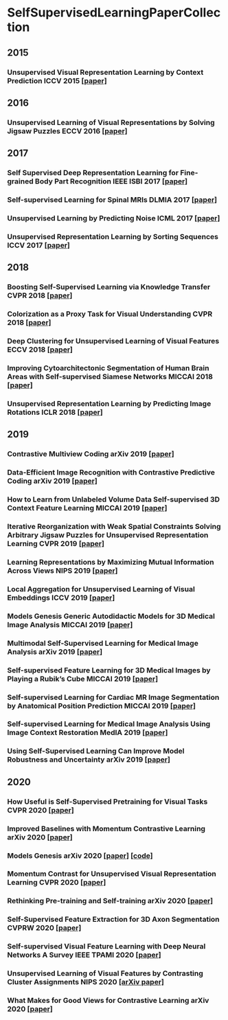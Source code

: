 # SelfSupervisedLearningPaperCollection

## 2015
### Unsupervised Visual Representation Learning by Context Prediction ICCV 2015 [[paper]](https://www.cv-foundation.org/openaccess/content_iccv_2015/html/Doersch_Unsupervised_Visual_Representation_ICCV_2015_paper.html)

## 2016
### Unsupervised Learning of Visual Representations by Solving Jigsaw Puzzles ECCV 2016 [[paper]](https://arxiv.org/abs/1603.09246)

## 2017
### Self Supervised Deep Representation Learning for Fine-grained Body Part Recognition IEEE ISBI 2017 [[paper]](https://ieeexplore.ieee.org/document/7950587)
### Self-supervised Learning for Spinal MRIs DLMIA 2017 [[paper]](https://arxiv.org/abs/1708.00367)
### Unsupervised Learning by Predicting Noise ICML 2017 [[paper]](https://dl.acm.org/doi/10.5555/3305381.3305435)
### Unsupervised Representation Learning by Sorting Sequences ICCV 2017 [[paper]](https://arxiv.org/abs/1708.01246)

## 2018
### Boosting Self-Supervised Learning via Knowledge Transfer CVPR 2018 [[paper]](http://openaccess.thecvf.com/content_cvpr_2018/html/Noroozi_Boosting_Self-Supervised_Learning_CVPR_2018_paper.html)
### Colorization as a Proxy Task for Visual Understanding CVPR 2018 [[paper]](https://arxiv.org/abs/1703.04044)
### Deep Clustering for Unsupervised Learning of Visual Features ECCV 2018 [[paper]](https://arxiv.org/abs/1807.05520)
### Improving Cytoarchitectonic Segmentation of Human Brain Areas with Self-supervised Siamese Networks MICCAI 2018 [[paper]](https://link.springer.com/chapter/10.1007%2F978-3-030-00931-1_76)
### Unsupervised Representation Learning by Predicting Image Rotations ICLR 2018 [[paper]](https://arxiv.org/abs/1803.07728)

## 2019
### Contrastive Multiview Coding arXiv 2019 [[paper]](https://arxiv.org/abs/1906.05849)
### Data-Efficient Image Recognition with Contrastive Predictive Coding arXiv 2019 [[paper]](https://arxiv.org/abs/1905.09272)
### How to Learn from Unlabeled Volume Data Self-supervised 3D Context Feature Learning MICCAI 2019 [[paper]](https://link.springer.com/chapter/10.1007/978-3-030-32226-7_72)
### Iterative Reorganization with Weak Spatial Constraints Solving Arbitrary Jigsaw Puzzles for Unsupervised Representation Learning CVPR 2019 [[paper]](http://openaccess.thecvf.com/content_CVPR_2019/html/Wei_Iterative_Reorganization_With_Weak_Spatial_Constraints_Solving_Arbitrary_Jigsaw_Puzzles_CVPR_2019_paper.html)
### Learning Representations by Maximizing Mutual Information Across Views NIPS 2019 [[paper]](http://papers.nips.cc/paper/9686-learning-representations-by-maximizing-mutual-information-across-views)
### Local Aggregation for Unsupervised Learning of Visual Embeddings ICCV 2019 [[paper]](http://openaccess.thecvf.com/content_ICCV_2019/html/Zhuang_Local_Aggregation_for_Unsupervised_Learning_of_Visual_Embeddings_ICCV_2019_paper.html)
### Models Genesis Generic Autodidactic Models for 3D Medical Image Analysis MICCAI 2019 [[paper]](https://link.springer.com/chapter/10.1007/978-3-030-32251-9_42)
### Multimodal Self-Supervised Learning for Medical Image Analysis arXiv 2019 [[paper]](https://arxiv.org/abs/1912.05396)
### Self-supervised Feature Learning for 3D Medical Images by Playing a Rubik’s Cube MICCAI 2019 [[paper]](https://arxiv.org/abs/1910.02241)
### Self-supervised Learning for Cardiac MR Image Segmentation by Anatomical Position Prediction MICCAI 2019 [[paper]](https://arxiv.org/abs/1907.02757)
### Self-supervised Learning for Medical Image Analysis Using Image Context Restoration MedIA 2019 [[paper]](https://www.sciencedirect.com/science/article/abs/pii/S1361841518304699)
### Using Self-Supervised Learning Can Improve Model Robustness and Uncertainty arXiv 2019 [[paper]](https://arxiv.org/abs/1906.12340)

## 2020
### How Useful is Self-Supervised Pretraining for Visual Tasks CVPR 2020 [[paper]](https://arxiv.org/abs/2003.14323)
### Improved Baselines with Momentum Contrastive Learning arXiv 2020 [[paper]](https://arxiv.org/abs/2003.04297)
### Models Genesis arXiv 2020 [[paper]](https://arxiv.org/abs/2004.07882) [[code]]()
### Momentum Contrast for Unsupervised Visual Representation Learning CVPR 2020 [[paper]](https://arxiv.org/abs/1911.05722)
### Rethinking Pre-training and Self-training arXiv 2020 [[paper]](https://arxiv.org/abs/2006.06882)
### Self-Supervised Feature Extraction for 3D Axon Segmentation CVPRW 2020 [[paper]](https://arxiv.org/abs/2004.09629)
### Self-supervised Visual Feature Learning with Deep Neural Networks A Survey IEEE TPAMI 2020 [[paper]](https://ieeexplore.ieee.org/document/9086055)
### Unsupervised Learning of Visual Features by Contrasting Cluster Assignments NIPS 2020 [[arXiv paper]](https://arxiv.org/abs/2006.09882)
### What Makes for Good Views for Contrastive Learning arXiv 2020 [[paper]](https://arxiv.org/abs/2005.10243)
